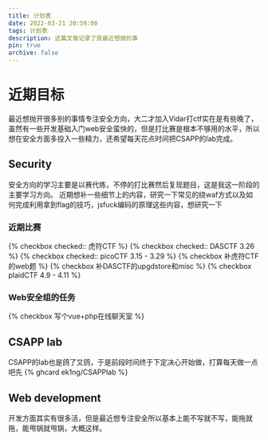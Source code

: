```yaml
---
title: 计划表
date: 2022-03-21 20:59:00
tags: 计划表
description: 这篇文章记录了我最近想做的事
pin: true
archive: false
---
```

# 近期目标
最近想抛开很多别的事情专注安全方向，大二才加入Vidar打ctf实在是有些晚了，虽然有一些开发基础入门web安全蛮快的，但是打比赛是根本不够用的水平，所以想在安全方面多投入一些精力，还希望每天花点时间把CSAPP的lab完成。
## Security
安全方向的学习主要是以赛代练，不停的打比赛然后复现题目，这是我这一阶段的主要学习方向。
近期想补一些细节上的内容，研究一下常见的绕waf方式以及如何完成利用拿到flag的技巧，jsfuck编码的原理这些内容，想研究一下
### 近期比赛
{% checkbox checked:: 虎符CTF %}
{% checkbox checked:: DASCTF 3.26 %}
{% checkbox checked:: picoCTF 3.15 - 3.29 %}
{% checkbox 补虎符CTF的web题 %}
{% checkbox 补DASCTF的upgdstore和misc %}
{% checkbox plaidCTF 4.9 - 4.11 %}
### Web安全组的任务
{% checkbox 写个vue+php在线聊天室 %}
## CSAPP lab
CSAPP的lab也是鸽了又鸽，于是前段时间终于下定决心开始做，打算每天做一点吧先
{% ghcard ek1ng/CSAPPlab %}
## Web development
开发方面其实有很多活，但是最近想专注安全所以基本上能不写就不写，能拖就拖，能甩锅就甩锅，大概这样。

